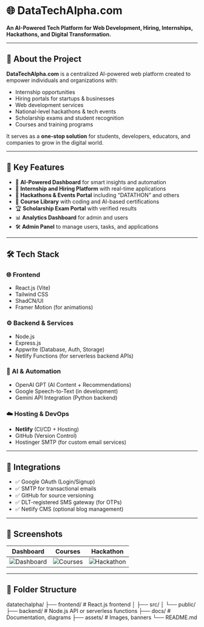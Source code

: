 # 🌐 DataTechAlpha.com

**An AI-Powered Tech Platform for Web Development, Hiring, Internships, Hackathons, and Digital Transformation.**

---

## 🚀 About the Project

**DataTechAlpha.com** is a centralized AI-powered web platform created to empower individuals and organizations with:
- Internship opportunities
- Hiring portals for startups & businesses
- Web development services
- National-level hackathons & tech events
- Scholarship exams and student recognition
- Courses and training programs

It serves as a **one-stop solution** for students, developers, educators, and companies to grow in the digital world.

---

## 🌟 Key Features

- 🧠 **AI-Powered Dashboard** for smart insights and automation
- 💼 **Internship and Hiring Platform** with real-time applications
- 🎯 **Hackathons & Events Portal** including “DATATHON” and others
- 🧪 **Course Library** with coding and AI-based certifications
- 🏆 **Scholarship Exam Portal** with verified results
- 📊 **Analytics Dashboard** for admin and users
- 🛠️ **Admin Panel** to manage users, tasks, and applications

---

## 🛠️ Tech Stack

### 🌐 Frontend
- React.js (Vite)
- Tailwind CSS
- ShadCN/UI
- Framer Motion (for animations)

### ⚙️ Backend & Services
- Node.js
- Express.js
- Appwrite (Database, Auth, Storage)
- Netlify Functions (for serverless backend APIs)

### 🧠 AI & Automation
- OpenAI GPT (AI Content + Recommendations)
- Google Speech-to-Text (in development)
- Gemini API Integration (Python backend)

### ☁️ Hosting & DevOps
- **Netlify** (CI/CD + Hosting)
- GitHub (Version Control)
- Hostinger SMTP (for custom email services)

---

## 🧩 Integrations

- ✅ Google OAuth (Login/Signup)
- ✅ SMTP for transactional emails
- ✅ GitHub for source versioning
- ✅ DLT-registered SMS gateway (for OTPs)
- ✅ Netlify CMS (optional blog management)

---

## 📸 Screenshots

| Dashboard | Courses | Hackathon |
|----------|---------|------------|
| ![Dashboard](screenshots/dashboard.png) | ![Courses](screenshots/courses.png) | ![Hackathon](screenshots/hackathon.png) |

---

## 📁 Folder Structure
datatechalpha/
├── frontend/ # React.js frontend
│ ├── src/
│ └── public/
├── backend/ # Node.js API or serverless functions
├── docs/ # Documentation, diagrams
├── assets/ # Images, banners
└── README.md

